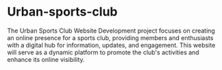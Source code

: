 # Urban-sports-club
The Urban Sports Club Website Development project focuses on creating an online presence for a sports club, providing members and enthusiasts with a digital hub for information, updates, and engagement. This website will serve as a dynamic platform to promote the club's activities and enhance its online visibility.
